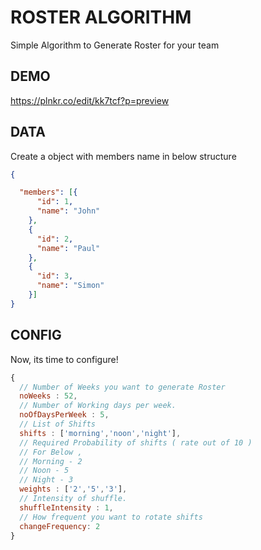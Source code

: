 # ROSTER ALGORITHM
Simple Algorithm to Generate Roster for your team

## DEMO
https://plnkr.co/edit/kk7tcf?p=preview


## DATA

Create a object with members name in below structure

```JSON
{

  "members": [{
      "id": 1,
      "name": "John"
    },
    {
      "id": 2,
      "name": "Paul"
    },
    {
      "id": 3,
      "name": "Simon"
    }]
}

```

## CONFIG

Now, its time to configure!

```js
{
  // Number of Weeks you want to generate Roster
  noWeeks : 52,
  // Number of Working days per week.
  noOfDaysPerWeek : 5,
  // List of Shifts
  shifts : ['morning','noon','night'],
  // Required Probability of shifts ( rate out of 10 )
  // For Below ,
  // Morning - 2
  // Noon - 5
  // Night - 3
  weights : ['2','5','3'],
  // Intensity of shuffle.
  shuffleIntensity : 1,
  // How frequent you want to rotate shifts
  changeFrequency: 2
}
```

